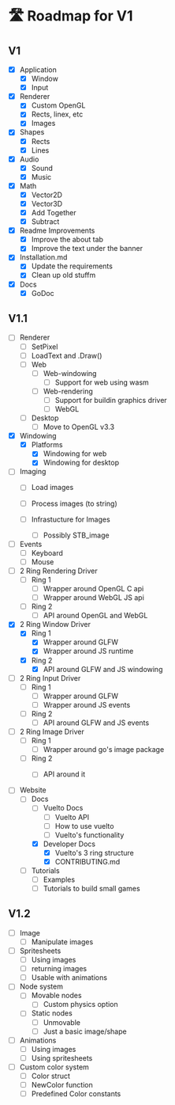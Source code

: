 # 🛣️ Roadmap for V1

## V1
- [x] Application
    - [x] Window
    - [x] Input

- [x] Renderer
    - [x] Custom OpenGL
    - [x] Rects, linex, etc
    - [x] Images

- [x] Shapes
    - [x] Rects
    - [x] Lines

- [x] Audio
    - [x] Sound
    - [x] Music

- [x] Math
    - [x] Vector2D
    - [x] Vector3D
    - [x] Add Together
    - [x] Subtract

- [x] Readme Improvements
    - [x] Improve the about tab
    - [x] Improve the text under the banner

- [x] Installation.md
    - [x] Update the requirements
    - [x] Clean up old stuffm

- [x] Docs
    - [x] GoDoc

## V1.1
- [ ] Renderer
    - [ ] SetPixel
    - [ ] LoadText and .Draw()
    - [ ] Web
        - [ ] Web-windowing
            - [ ] Support for web using wasm
        - [ ] Web-rendering
            - [ ] Support for buildin graphics driver
            - [ ] WebGL
    - [ ] Desktop
        - [ ] Move to OpenGL v3.3

- [x] Windowing
    - [x] Platforms
        - [x] Windowing for web
        - [x] Windowing for desktop

- [ ] Imaging
    - [ ] Load images
    - [ ] Process images (to string)

    - [ ] Infrastucture for Images
        - [ ] Possibly STB_image

- [ ] Events
    - [ ] Keyboard
    - [ ] Mouse

- [ ] 2 Ring Rendering Driver
    - [ ] Ring 1
        - [ ] Wrapper around OpenGL C api
        - [ ] Wrapper around WebGL JS api
    - [ ] Ring 2
        - [ ] API around OpenGL and WebGL

- [x] 2 Ring Window Driver
    - [x] Ring 1
        - [x] Wrapper around GLFW
        - [x] Wrapper around JS runtime
    - [x] Ring 2
        - [x] API around GLFW and JS windowing

- [ ] 2 Ring Input Driver
    - [ ] Ring 1
        - [ ] Wrapper around GLFW
        - [ ] Wrapper around JS events
    - [ ] Ring 2
        - [ ] API around GLFW and JS events

- [ ] 2 Ring Image Driver
    - [ ] Ring 1
        - [ ] Wrapper around go's image package
    - [ ] Ring 2
        - [ ] API around it


- [ ] Website
    - [ ] Docs
        - [ ] Vuelto Docs
            - [ ] Vuelto API
            - [ ] How to use vuelto
            - [ ] Vuelto's functionality
        - [x] Developer Docs
            - [x] Vuelto's 3 ring structure
            - [x] CONTRIBUTING.md
    - [ ] Tutorials
        - [ ] Examples
        - [ ] Tutorials to build small games

## V1.2
- [ ] Image
    - [ ] Manipulate images

- [ ] Spritesheets
    - [ ] Using images
    - [ ] returning images
    - [ ] Usable with animations

- [ ] Node system
    - [ ] Movable nodes
        - [ ] Custom physics option
    - [ ] Static nodes
        - [ ] Unmovable
        - [ ] Just a basic image/shape

- [ ] Animations
    - [ ] Using images
    - [ ] Using spritesheets

- [ ] Custom color system
    - [ ] Color struct
    - [ ] NewColor function
    - [ ] Predefined Color constants
